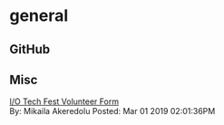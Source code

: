 # general
## GitHub<br/>

## Misc<br/>
[I/O Tech Fest Volunteer Form](https://goo.gl/forms/1qTIZN3J3vPYC7qd2)<br/>By: Mikaila Akeredolu Posted: Mar 01 2019 02:01:36PM<br/>